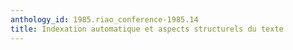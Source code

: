 ```yaml
---
anthology_id: 1985.riao_conference-1985.14
title: Indexation automatique et aspects structurels du texte
---
```

